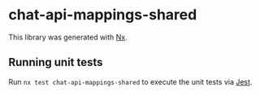# chat-api-mappings-shared

This library was generated with [Nx](https://nx.dev).

## Running unit tests

Run `nx test chat-api-mappings-shared` to execute the unit tests via [Jest](https://jestjs.io).
